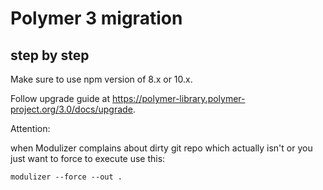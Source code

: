 # Polymer 3 migration

## step by step

Make sure to use npm version of 8.x or 10.x.

Follow upgrade guide at https://polymer-library.polymer-project.org/3.0/docs/upgrade.


Attention:

when Modulizer complains about dirty git repo which actually isn't or you just
want to force to execute use this:

```
modulizer --force --out .
```

